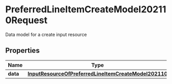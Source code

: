

# PreferredLineItemCreateModel202110Request

Data model for a create input resource

## Properties

Name | Type | Description | Notes
------------ | ------------- | ------------- | -------------
**data** | [**InputResourceOfPreferredLineItemCreateModel202110**](InputResourceOfPreferredLineItemCreateModel202110.md) |  |  [optional]



